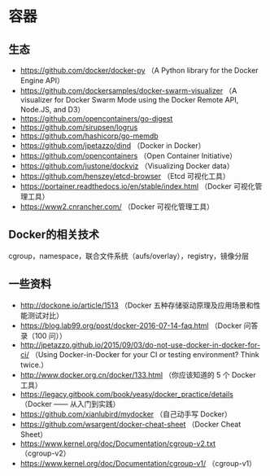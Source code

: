 # 容器

## 生态
- https://github.com/docker/docker-py （A Python library for the Docker Engine API）
- https://github.com/dockersamples/docker-swarm-visualizer （A visualizer for Docker Swarm Mode using the Docker Remote API, Node.JS, and D3）
- https://github.com/opencontainers/go-digest
- https://github.com/sirupsen/logrus
- https://github.com/hashicorp/go-memdb
- https://github.com/jpetazzo/dind （Docker in Docker）
- https://github.com/opencontainers （Open Container Initiative）
- https://github.com/justone/dockviz （Visualizing Docker data）
- https://github.com/henszey/etcd-browser （Etcd 可视化工具）
- https://portainer.readthedocs.io/en/stable/index.html （Docker 可视化管理工具）
- https://www2.cnrancher.com/ （Docker 可视化管理工具）

## Docker的相关技术
cgroup，namespace，联合文件系统（aufs/overlay），registry，镜像分层

## 一些资料
- http://dockone.io/article/1513 （Docker 五种存储驱动原理及应用场景和性能测试对比）
- https://blog.lab99.org/post/docker-2016-07-14-faq.html （Docker 问答录（100 问））
- http://jpetazzo.github.io/2015/09/03/do-not-use-docker-in-docker-for-ci/ （Using Docker-in-Docker for your CI or testing environment? Think twice.）
- http://www.docker.org.cn/docker/133.html （你应该知道的 5 个 Docker 工具）
- https://legacy.gitbook.com/book/yeasy/docker_practice/details （Docker —— 从入门到实践）
- https://github.com/xianlubird/mydocker （自己动手写 Docker）
- https://github.com/wsargent/docker-cheat-sheet （Docker Cheat Sheet）
- https://www.kernel.org/doc/Documentation/cgroup-v2.txt （cgroup-v2）
- https://www.kernel.org/doc/Documentation/cgroup-v1/ （cgroup-v1）

